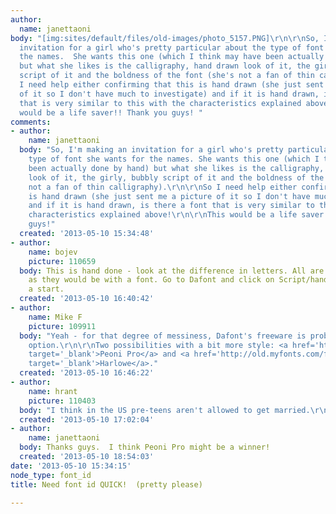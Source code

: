 ```yaml
---
author:
  name: janettaoni
body: "[img:sites/default/files/old-images/photo_5157.PNG]\r\n\r\nSo, I'm making an
  invitation for a girl who's pretty particular about the type of font she wants for
  the names.  She wants this one (which I think may have been actually done by hand)
  but what she likes is the calligraphy, hand drawn look of it, the girly, bubbly
  script of it and the boldness of the font (she's not a fan of thin calligraphy).\r\n\r\nSo
  I need help either confirming that this is hand drawn (she just sent me a picture
  of it so I don't have much to investigate) and if it is hand drawn, is there a font
  that is very similar to this with the characteristics explained above!\r\n\r\nThis
  would be a life saver!! Thank you guys! "
comments:
- author:
    name: janettaoni
  body: "So, I'm making an invitation for a girl who's pretty particular about the
    type of font she wants for the names. She wants this one (which I think may have
    been actually done by hand) but what she likes is the calligraphy, hand drawn
    look of it, the girly, bubbly script of it and the boldness of the font (she's
    not a fan of thin calligraphy).\r\n\r\nSo I need help either confirming that this
    is hand drawn (she just sent me a picture of it so I don't have much to investigate)
    and if it is hand drawn, is there a font that is very similar to this with the
    characteristics explained above!\r\n\r\nThis would be a life saver!! Thank you
    guys!"
  created: '2013-05-10 15:34:48'
- author:
    name: bojev
    picture: 110659
  body: This is hand done - look at the difference in letters. All are not the same
    as they would be with a font. Go to Dafont and click on Script/handwritten for
    a start.
  created: '2013-05-10 16:40:42'
- author:
    name: Mike F
    picture: 109911
  body: "Yeah - for that degree of messiness, Dafont's freeware is probably the best
    option.\r\n\r\nTwo possibilities with a bit more style: <a href='http://old.myfonts.com/fonts/emily-lime/peoni-pro/'
    target='_blank'>Peoni Pro</a> and <a href='http://old.myfonts.com/fonts/laura-worthington/harlowe/'
    target='_blank'>Harlowe</a>."
  created: '2013-05-10 16:46:22'
- author:
    name: hrant
    picture: 110403
  body: "I think in the US pre-teens aren't allowed to get married.\r\n\r\nhhp\r\n"
  created: '2013-05-10 17:02:04'
- author:
    name: janettaoni
  body: Thanks guys.  I think Peoni Pro might be a winner!
  created: '2013-05-10 18:54:03'
date: '2013-05-10 15:34:15'
node_type: font_id
title: Need font id QUICK!  (pretty please)

---
```

